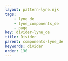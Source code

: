 ```yaml
---
layout: pattern-lyne.njk
tags: 
    - lyne_de
    - lyne_components_de
    - page
key: divider-lyne_de
title: Divider
parent: components-lyne_de
keywords: divider
order: 130
---
```

